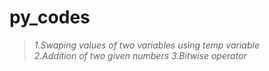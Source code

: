 # py_codes
>_1.Swaping values of two variables using temp variable\
> 2.Addition of two given numbers
> 3.Bitwise operator_
